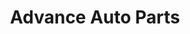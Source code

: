 ---
title: "Advance Auto Parts"
url: /winter-springs/advance-auto-parts-tuskawilla-road/
shop: car parts
---